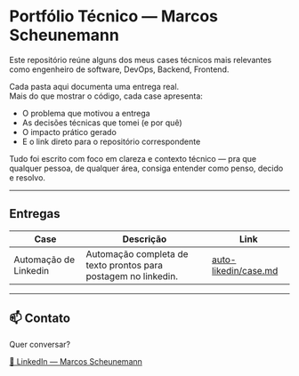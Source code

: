# Portfólio Técnico — Marcos Scheunemann

Este repositório reúne alguns dos meus cases técnicos mais relevantes como engenheiro de software, DevOps, Backend, Frontend.

Cada pasta aqui documenta uma entrega real.  
Mais do que mostrar o código, cada case apresenta:

- O problema que motivou a entrega
- As decisões técnicas que tomei (e por quê)
- O impacto prático gerado
- E o link direto para o repositório correspondente

Tudo foi escrito com foco em clareza e contexto técnico — pra que qualquer pessoa, de qualquer área, consiga entender como penso, decido e resolvo.

---
## Entregas

| Case | Descrição | Link |
|------|-----------|------|
| Automação de Linkedin | Automação completa de texto prontos para postagem no linkedin. | [auto-likedin/case.md](./auto-likedin/case.md) |
---

## 📫 Contato

Quer conversar?

[🔗 LinkedIn — Marcos Scheunemann](https://www.linkedin.com/in/marcos-vergueiro/)
